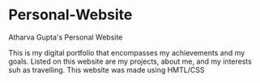 # Personal-Website
Atharva Gupta's Personal Website

This is my digital portfolio that encompasses my achievements and my goals. Listed on this website are my projects, about me, and my interests suh as travelling. This website was made using HMTL/CSS
